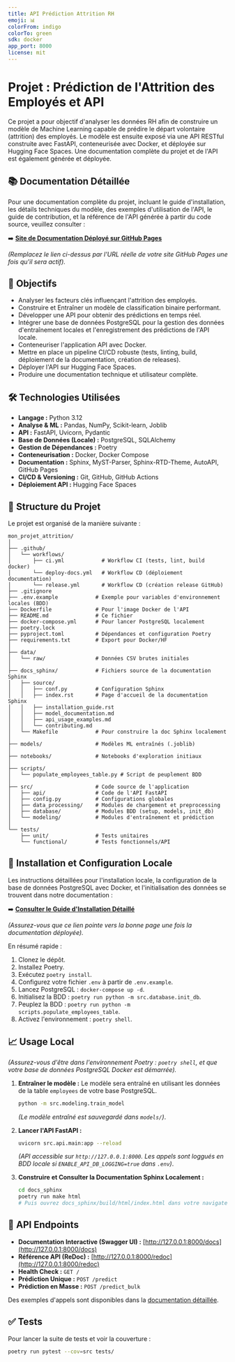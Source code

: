```yaml
---
title: API Prédiction Attrition RH
emoji: 📊
colorFrom: indigo
colorTo: green
sdk: docker
app_port: 8000
license: mit
---
```


# Projet : Prédiction de l'Attrition des Employés et API

Ce projet a pour objectif d'analyser les données RH afin de construire un modèle de Machine Learning capable de prédire le départ volontaire (attrition) des employés. Le modèle est ensuite exposé via une API RESTful construite avec FastAPI, conteneurisée avec Docker, et déployée sur Hugging Face Spaces. Une documentation complète du projet et de l'API est également générée et déployée.

## 📚 Documentation Détaillée

Pour une documentation complète du projet, incluant le guide d'installation, les détails techniques du modèle, des exemples d'utilisation de l'API, le guide de contribution, et la référence de l'API générée à partir du code source, veuillez consulter :

➡️ **[Site de Documentation Déployé sur GitHub Pages](https://cyrilleelie.github.io/OC_Employee_Attrition/)**

*(Remplacez le lien ci-dessus par l'URL réelle de votre site GitHub Pages une fois qu'il sera actif).*

## 🎯 Objectifs

* Analyser les facteurs clés influençant l'attrition des employés.
* Construire et Entraîner un modèle de classification binaire performant.
* Développer une API pour obtenir des prédictions en temps réel.
* Intégrer une base de données PostgreSQL pour la gestion des données d'entraînement locales et l'enregistrement des prédictions de l'API locale.
* Conteneuriser l'application API avec Docker.
* Mettre en place un pipeline CI/CD robuste (tests, linting, build, déploiement de la documentation, création de releases).
* Déployer l'API sur Hugging Face Spaces.
* Produire une documentation technique et utilisateur complète.

## 🛠️ Technologies Utilisées

* **Langage :** Python 3.12
* **Analyse & ML :** Pandas, NumPy, Scikit-learn, Joblib
* **API :** FastAPI, Uvicorn, Pydantic
* **Base de Données (Locale) :** PostgreSQL, SQLAlchemy
* **Gestion de Dépendances :** Poetry
* **Conteneurisation :** Docker, Docker Compose
* **Documentation :** Sphinx, MyST-Parser, Sphinx-RTD-Theme, AutoAPI, GitHub Pages
* **CI/CD & Versioning :** Git, GitHub, GitHub Actions
* **Déploiement API :** Hugging Face Spaces

## 📂 Structure du Projet

Le projet est organisé de la manière suivante :

```text
mon_projet_attrition/
│
├── .github/
│   └── workflows/
│       ├── ci.yml            # Workflow CI (tests, lint, build docker)
│       └── deploy-docs.yml   # Workflow CD (déploiement documentation)
│       └── release.yml       # Workflow CD (création release GitHub)
├── .gitignore
├── .env.example            # Exemple pour variables d'environnement locales (BDD)
├── Dockerfile              # Pour l'image Docker de l'API
├── README.md               # Ce fichier
├── docker-compose.yml      # Pour lancer PostgreSQL localement
├── poetry.lock
├── pyproject.toml          # Dépendances et configuration Poetry
├── requirements.txt        # Export pour Docker/HF
│
├── data/
│   └── raw/                # Données CSV brutes initiales
│
├── docs_sphinx/            # Fichiers source de la documentation Sphinx
│   ├── source/
│   │   ├── conf.py         # Configuration Sphinx
│   │   ├── index.rst       # Page d'accueil de la documentation Sphinx
│   │   ├── installation_guide.rst
│   │   ├── model_documentation.md
│   │   ├── api_usage_examples.md
│   │   └── contributing.md
│   └── Makefile            # Pour construire la doc Sphinx localement
│
├── models/                 # Modèles ML entraînés (.joblib)
│
├── notebooks/              # Notebooks d'exploration initiaux
│
├── scripts/
│   └── populate_employees_table.py # Script de peuplement BDD
│
├── src/                    # Code source de l'application
│   ├── api/                # Code de l'API FastAPI
│   ├── config.py           # Configurations globales
│   ├── data_processing/    # Modules de chargement et preprocessing
│   ├── database/           # Modules BDD (setup, models, init_db)
│   └── modeling/           # Modules d'entraînement et prédiction
│
└── tests/
    ├── unit/               # Tests unitaires
    └── functional/         # Tests fonctionnels/API
```

## 🚀 Installation et Configuration Locale

Les instructions détaillées pour l'installation locale, la configuration de la base de données PostgreSQL avec Docker, et l'initialisation des données se trouvent dans notre documentation :

➡️ **[Consulter le Guide d'Installation Détaillé](https://cyrilleelie.github.io/OC_Employee_Attrition/installation_guide.html)**

*(Assurez-vous que ce lien pointe vers la bonne page une fois la documentation déployée).*

En résumé rapide :
1.  Clonez le dépôt.
2.  Installez Poetry.
3.  Exécutez `poetry install`.
4.  Configurez votre fichier `.env` à partir de `.env.example`.
5.  Lancez PostgreSQL : `docker-compose up -d`.
6.  Initialisez la BDD : `poetry run python -m src.database.init_db`.
7.  Peuplez la BDD : `poetry run python -m scripts.populate_employees_table`.
8.  Activez l'environnement : `poetry shell`.

## 📈 Usage Local

*(Assurez-vous d'être dans l'environnement Poetry : `poetry shell`, et que votre base de données PostgreSQL Docker est démarrée).*

1.  **Entraîner le modèle :**
    Le modèle sera entraîné en utilisant les données de la table `employees` de votre base PostgreSQL.
    ```bash
    python -m src.modeling.train_model
    ```
    *(Le modèle entraîné est sauvegardé dans `models/`)*.

2.  **Lancer l'API FastAPI :**
    ```bash
    uvicorn src.api.main:app --reload
    ```
    *(API accessible sur `http://127.0.0.1:8000`. Les appels sont loggués en BDD locale si `ENABLE_API_DB_LOGGING=true` dans `.env`)*.

3.  **Construire et Consulter la Documentation Sphinx Localement :**
    ```bash
    cd docs_sphinx
    poetry run make html
    # Puis ouvrez docs_sphinx/build/html/index.html dans votre navigateur.
    ```

## 🔌 API Endpoints

* **Documentation Interactive (Swagger UI) :** [http://127.0.0.1:8000/docs](http://127.0.0.1:8000/docs)
* **Référence API (ReDoc) :** [http://127.0.0.1:8000/redoc](http://127.0.0.1:8000/redoc)
* **Health Check :** `GET /`
* **Prédiction Unique :** `POST /predict`
* **Prédiction en Masse :** `POST /predict_bulk`

Des exemples d'appels sont disponibles dans la [documentation détaillée](https://cyrilleelie.github.io/OC_Employee_Attrition/api_usage_examples.html).

## ✅ Tests

Pour lancer la suite de tests et voir la couverture :
```bash
poetry run pytest --cov=src tests/
